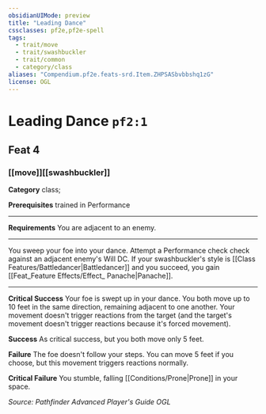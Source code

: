 ```yaml
---
obsidianUIMode: preview
title: "Leading Dance"
cssclasses: pf2e,pf2e-spell
tags:
  - trait/move
  - trait/swashbuckler
  - trait/common
  - category/class
aliases: "Compendium.pf2e.feats-srd.Item.ZHPSASbvbbshq1zG"
license: OGL
---
```

# Leading Dance `pf2:1`
## Feat 4
### [[move]][[swashbuckler]]

**Category** class; 



**Prerequisites** trained in Performance
* * *
**Requirements** You are adjacent to an enemy.

* * *

You sweep your foe into your dance. Attempt a Performance check check against an adjacent enemy's Will DC. If your swashbuckler's style is [[Class Features/Battledancer|Battledancer]] and you succeed, you gain [[Feat_Feature Effects/Effect_ Panache|Panache]].

* * *

**Critical Success** Your foe is swept up in your dance. You both move up to 10 feet in the same direction, remaining adjacent to one another. Your movement doesn't trigger reactions from the target (and the target's movement doesn't trigger reactions because it's forced movement).

**Success** As critical success, but you both move only 5 feet.

**Failure** The foe doesn't follow your steps. You can move 5 feet if you choose, but this movement triggers reactions normally.

**Critical Failure** You stumble, falling [[Conditions/Prone|Prone]] in your space.

*Source: Pathfinder Advanced Player's Guide*
*OGL*